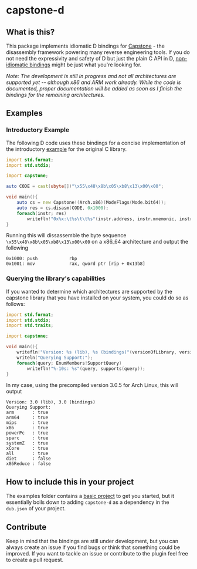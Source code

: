 # capstone-d

## What is this?
This package implements idiomatic D bindings for [Capstone](http://www.capstone-engine.org) - the disassembly framework powering many reverse engineering tools. If you do not need the expressivity and safety of D but just the plain C API in D, [non-idiomatic bindings](https://github.com/theoldmoon0602/capstone-d) might be just what you're looking for.

*Note: The development is still in progress and not all architectures are supported yet -- although x86 and ARM work already. While the code is documented, proper documentation will be added as soon as I finish the bindings for the remaining architectures.*

## Examples
### Introductory Example
The following D code uses these bindings for a concise implementation of the introductory [example](http://www.capstone-engine.org/lang_c.html) for the original C library.

```D
import std.format;
import std.stdio;

import capstone;

auto CODE = cast(ubyte[])"\x55\x48\x8b\x05\xb8\x13\x00\x00";

void main(){
	auto cs = new Capstone!(Arch.x86)(ModeFlags(Mode.bit64));
	auto res = cs.disasm(CODE, 0x1000);
	foreach(instr; res)
		writefln!"0x%x:\t%s\t\t%s"(instr.address, instr.mnemonic, instr.opStr);
}
```
Running this will dissassemble the byte sequence `\x55\x48\x8b\x05\xb8\x13\x00\x00` on a x86_64 architecture and output the following
```
0x1000: push            rbp
0x1001: mov             rax, qword ptr [rip + 0x13b8]
```
### Querying the library's capabilities
If you wanted to determine which architectures are supported by the capstone library that you have installed on your system, you could do so as follows:
```D
import std.format;
import std.stdio;
import std.traits;

import capstone;

void main(){
	writefln!"Version: %s (lib), %s (bindings)"(versionOfLibrary, versionOfBindings);
	writeln("Querying Support:");
	foreach(query; EnumMembers!SupportQuery)
		writefln!"%-10s: %s"(query, supports(query));
}
```
In my case, using the precompiled version 3.0.5 for Arch Linux, this will output
```
Version: 3.0 (lib), 3.0 (bindings)
Querying Support:
arm       : true
arm64     : true
mips      : true
x86       : true
powerPc   : true
sparc     : true
systemZ   : true
xCore     : true
all       : true
diet      : false
x86Reduce : false
```

## How to include this in your project
The examples folder contains a [basic project](https://github.com/bohlender/capstone-d/tree/master/examples/basic) to get you started, but it essentially boils down to adding `capstone-d` as a dependency in the `dub.json` of your project.

## Contribute
Keep in mind that the bindings are still under development, but you can always create an issue if you find bugs or think that something could be improved.
If you want to tackle an issue or contribute to the plugin feel free to create a pull request.
